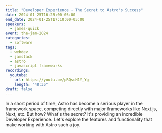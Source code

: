 ```yaml
---
title: "Developer Experience - The Secret to Astro's Success"
date: 2024-01-25T16:25:00-05:00
end_date: 2024-01-25T17:10:00-05:00
speakers:
  - james-quick
event: the-jam-2024
categories:
  - software
tags:
  - webdev
  - jamstack
  - astro
  - javascript frameworks
recordings:
  youtube:
    url: https://youtu.be/pRQscH1Y_Yg
    length: "48:35"
draft: false
---
```


In a short period of time, Astro has become a serious player in the framework space, competing directly with major frameworks like Next.js, Nuxt, etc. But how? What's the secret? It's providing an incredible Developer Experience. Let's explore the features and functionality that make working with Astro such a joy.